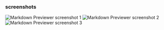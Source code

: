 ### screenshots
![Markdown Previewer screenshot 1](https://user-images.githubusercontent.com/95859352/173263304-c0016367-816b-400f-aed3-a0318b13412e.png)
![Markdown Previewer screenshot 2](https://user-images.githubusercontent.com/95859352/173263311-ca075f2f-fada-436b-b4a7-89a084aece5e.png)
![Markdown Previewer screenshot 3](https://user-images.githubusercontent.com/95859352/173263317-cfed3c69-d536-4b4a-aa6a-0154cd76546b.png)
